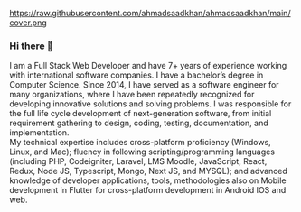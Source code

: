 https://raw.githubusercontent.com/ahmadsaadkhan/ahmadsaadkhan/main/cover.png

### Hi there 👋

I am a Full Stack Web Developer and have 7+ years of experience working with international software companies. I have a bachelor’s degree in Computer Science. Since 2014, I have served as a software engineer for many organizations, where I have been repeatedly recognized for developing innovative solutions and solving problems. I was responsible for the full life cycle development of next-generation software, from initial requirement gathering to design, coding, testing, documentation, and implementation.
<br />
My technical expertise includes cross-platform proficiency (Windows, Linux, and Mac); fluency in following scripting/programming languages (including PHP, Codeigniter, Laravel, LMS Moodle, JavaScript, React, Redux, Node JS, Typescript, Mongo, Next JS, and MYSQL); and advanced knowledge of developer applications, tools, methodologies also on Mobile development in Flutter for cross-platform development in Android IOS and web.



<!--
**ahmadsaadkhan/ahmadsaadkhan** is a ✨ _special_ ✨ repository because its `README.md` (this file) appears on your GitHub profile.

Here are some ideas to get you started:

- 🔭 I’m currently working on ...
- 🌱 I’m currently learning ...
- 👯 I’m looking to collaborate on ...
- 🤔 I’m looking for help with ...
- 💬 Ask me about ...
- 📫 How to reach me: ...
- 😄 Pronouns: ...
- ⚡ Fun fact: ...
-->
